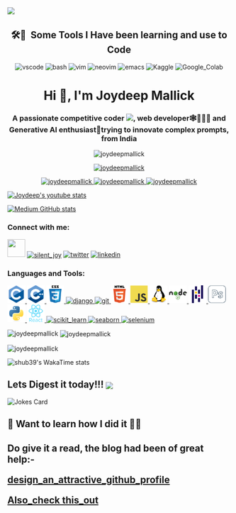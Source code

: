 <!-- ### Hi there 👋 

**JoydeepMallick/JoydeepMallick** is a ✨ _special_ ✨ repository because its `README.md` (this file) appears on your GitHub profile.

Here are some ideas to get you started:

- 🔭 I’m currently working on ...
- 🌱 I’m currently learning ...
- 👯 I’m looking to collaborate on ...
- 🤔 I’m looking for help with ...
- 💬 Ask me about ...
- 📫 How to reach me: ...
- 😄 Pronouns: ...
- ⚡ Fun fact: ...
-->



<!-- Header -->
<img src="https://capsule-render.vercel.app/api?type=waving&color=gradient&height=200&section=header&text=👋Holla%20Contributors&animation=fadeIn" />

<!-- Body -->
<h2 align="center"> 🛠🧰 &nbsp;Some Tools I Have been learning and use to Code</h2>
<p align="center">
  <img src="https://cdn.jsdelivr.net/gh/devicons/devicon/icons/vscode/vscode-original.svg" alt="vscode" width="45" height="45"/>
  <img src="https://cdn.jsdelivr.net/gh/devicons/devicon/icons/bash/bash-original.svg" alt="bash" width="45" height="45"/>
  <img src="https://cdn.jsdelivr.net/gh/devicons/devicon/icons/vim/vim-original.svg" alt="vim" width="45" height="45"/>
  <img src="https://upload.wikimedia.org/wikipedia/commons/3/3a/Neovim-mark.svg" alt="neovim" width="45" height="45"/>
  <img src="https://upload.wikimedia.org/wikipedia/commons/0/08/EmacsIcon.svg" alt="emacs" width="45" height="45"/>
  <img src="https://upload.wikimedia.org/wikipedia/commons/7/7c/Kaggle_logo.png" alt="Kaggle" width="45" height="45"/>
  <img src="https://upload.wikimedia.org/wikipedia/commons/d/d0/Google_Colaboratory_SVG_Logo.svg" alt="Google_Colab" width="45" height="45"/>
</p>


<h1 align="center">Hi 👋, I'm Joydeep Mallick</h1>

<h3 align="center">
  A passionate competitive coder <img src="https://media.giphy.com/media/WUlplcMpOCEmTGBtBW/giphy.gif" width="30">, web developer🕸👨🏼‍💻 and Generative AI enthusiast🤖trying to innovate complex prompts, from India
</h3>

<p align="center"> 
  <img src="https://komarev.com/ghpvc/?username=joydeepmallick&label=Profile%20views&color=0e75b6&style=flat" alt="joydeepmallick" /> </p>

<p align="center"> 
  <a href="https://github.com/ryo-ma/github-profile-trophy">
    <img src="https://github-profile-trophy.vercel.app/?username=joydeepmallick" alt="joydeepmallick" />
  </a> 
</p>

<!-- PROBLEMS SOLVED -->
<p align="center">
  <a href="https://leetcode.com/u/JOYDEEP_MALLICK/">
    <img src="https://leetcard.jacoblin.cool/JOYDEEP_MALLICK?theme=wtf&font=Noto%20Sans%20Bengali&ext=heatmap" alt="joydeepmallick"></img>
  </a>
  <!-- [![LeetCode Stats](https://leetcard.jacoblin.cool/JOYDEEP_MALLICK?theme=wtf&font=Noto%20Sans%20Bengali&ext=heatmap)](https://leetcode.com/u/JOYDEEP_MALLICK/) -->
  <a href="https://codeforces.com/profile/silent_Joy">
    <img src="https://codeforces-readme-stats.vercel.app/api/card?username=silent_Joy" alt="joydeepmallick"></img>
  </a>
  <!-- [![Codeforces Stats](https://codeforces-readme-stats.vercel.app/api/card?username=silent_Joy)](https://codeforces.com/profile/silent_Joy) -->
    <a href="https://www.codechef.com/users/joy2022">
    <img src="https://codechef-readme-stats.onrender.com/joy2022?v=1" alt="joydeepmallick"></img>
  </a>
  <!-- [![CodeChef Stats](https://codechef-readme-stats.onrender.com/joy2022?v=1)](https://www.codechef.com/users/joy2022) -->
</p>

<!-- Youtube stats -->
[![Joydeep's youtube stats](https://youtube-stats-card.vercel.app/api?channelid=UCLsbcO8ugtdULvNDA-SeIuQ)](https://www.youtube.com/channel/UCLsbcO8ugtdULvNDA-SeIuQ)

<!-- Medium stats -->
[![Medium GitHub stats](https://medium-readme-stats.vercel.app/api/post?name=joydeep150703)](https://medium.com/@joydeep150703)

<h3 align="left">Connect with me:</h3>
<p align="left">   
  <a href="https://www.codechef.com/users/joy2022"><img height="40" width="40" src="https://cdn.jsdelivr.net/npm/simple-icons@3.13.0/icons/codechef.svg"/></a> 
  <a href="https://codeforces.com/profile/silent_joy" target="blank"><img align="center" src="https://raw.githubusercontent.com/rahuldkjain/github-profile-readme-generator/master/src/images/icons/Social/codeforces.svg" alt="silent_joy" height="30" width="40" /></a>
<a href="https://twitter.com/_JoydeepMallick" target="_blank"><img src="https://cdn.jsdelivr.net/gh/devicons/devicon/icons/twitter/twitter-original.svg" alt="twitter" width="40" height="30" /></a>
<a href="https://www.linkedin.com/in/JoydeepMallick/" target="_blank"><img src="https://cdn.jsdelivr.net/gh/devicons/devicon/icons/linkedin/linkedin-original.svg" alt="linkedin" width="40" height="40" /></a>
</p>




<h3 align="left">Languages and Tools:</h3>
<p align="left"> 
  <a href="https://www.cprogramming.com/" target="_blank" rel="noreferrer"> <img src="https://raw.githubusercontent.com/devicons/devicon/master/icons/c/c-original.svg" alt="c" width="40" height="40"/> </a>   
  <a href="https://www.w3schools.com/cpp/" target="_blank" rel="noreferrer"> <img src="https://raw.githubusercontent.com/devicons/devicon/master/icons/cplusplus/cplusplus-original.svg" alt="cplusplus" width="40" height="40"/> </a>   
  <a href="https://www.w3schools.com/css/" target="_blank" rel="noreferrer"> <img src="https://raw.githubusercontent.com/devicons/devicon/master/icons/css3/css3-original-wordmark.svg" alt="css3" width="40" height="40"/> </a>   
  <a href="https://www.djangoproject.com/" target="_blank" rel="noreferrer"> <img src="https://cdn.worldvectorlogo.com/logos/django.svg" alt="django" width="40" height="40"/> </a>   
<!--   <a href="https://expressjs.com" target="_blank" rel="noreferrer"> <img src="https://raw.githubusercontent.com/devicons/devicon/master/icons/express/express-original-wordmark.svg" alt="express" width="40" height="40"/> </a>  
  <a href="https://flask.palletsprojects.com/" target="_blank" rel="noreferrer"> <img src="https://www.vectorlogo.zone/logos/pocoo_flask/pocoo_flask-icon.svg" alt="flask" width="40" height="40"/> </a>    -->
  <a href="https://git-scm.com/" target="_blank" rel="noreferrer"> <img src="https://www.vectorlogo.zone/logos/git-scm/git-scm-icon.svg" alt="git" width="40" height="40"/> </a>   
  <a href="https://www.w3.org/html/" target="_blank" rel="noreferrer"> <img src="https://raw.githubusercontent.com/devicons/devicon/master/icons/html5/html5-original-wordmark.svg" alt="html5" width="40" height="40"/> </a>   
  <a href="https://developer.mozilla.org/en-US/docs/Web/JavaScript" target="_blank" rel="noreferrer"> <img src="https://raw.githubusercontent.com/devicons/devicon/master/icons/javascript/javascript-original.svg" alt="javascript" width="40" height="40"/> </a>  
  <a href="https://www.linux.org/" target="_blank" rel="noreferrer"> <img src="https://raw.githubusercontent.com/devicons/devicon/master/icons/linux/linux-original.svg" alt="linux" width="40" height="40"/> </a>   
  <a href="https://nodejs.org" target="_blank" rel="noreferrer"> <img src="https://raw.githubusercontent.com/devicons/devicon/master/icons/nodejs/nodejs-original-wordmark.svg" alt="nodejs" width="40" height="40"/> </a>  
  <a href="https://pandas.pydata.org/" target="_blank" rel="noreferrer"> <img src="https://raw.githubusercontent.com/devicons/devicon/2ae2a900d2f041da66e950e4d48052658d850630/icons/pandas/pandas-original.svg" alt="pandas" width="40" height="40"/> </a>  
  <a href="https://www.photoshop.com/en" target="_blank" rel="noreferrer"> <img src="https://raw.githubusercontent.com/devicons/devicon/master/icons/photoshop/photoshop-line.svg" alt="photoshop" width="40" height="40"/> </a>   
  <a href="https://www.python.org" target="_blank" rel="noreferrer"> <img src="https://raw.githubusercontent.com/devicons/devicon/master/icons/python/python-original.svg" alt="python" width="40" height="40"/> </a>  
  <a href="https://reactjs.org/" target="_blank" rel="noreferrer"> <img src="https://raw.githubusercontent.com/devicons/devicon/master/icons/react/react-original-wordmark.svg" alt="react" width="40" height="40"/> </a>   
  <a href="https://scikit-learn.org/" target="_blank" rel="noreferrer"> <img src="https://upload.wikimedia.org/wikipedia/commons/0/05/Scikit_learn_logo_small.svg" alt="scikit_learn" width="40" height="40"/> </a>   
  <a href="https://seaborn.pydata.org/" target="_blank" rel="noreferrer"> <img src="https://seaborn.pydata.org/_images/logo-mark-lightbg.svg" alt="seaborn" width="40" height="40"/> </a>   
  <a href="https://www.selenium.dev" target="_blank" rel="noreferrer"> <img src="https://raw.githubusercontent.com/detain/svg-logos/780f25886640cef088af994181646db2f6b1a3f8/svg/selenium-logo.svg" alt="selenium" width="40" height="40"/> </a> 
</p>



<p><img align="left" src="https://github-readme-stats.vercel.app/api/top-langs?username=joydeepmallick&show_icons=true&locale=en&layout=compact" alt="joydeepmallick" /></p>

<p>&nbsp;<img align="center" src="https://github-readme-stats.vercel.app/api?username=joydeepmallick&show_icons=true&locale=en" alt="joydeepmallick" /></p>

<p><img align="center" src="https://github-readme-streak-stats.herokuapp.com/?user=joydeepmallick&" alt="joydeepmallick" /></p>

<img src="https://github-readme-stats.vercel.app/api/wakatime?username=joydeepmallick&theme=gruvbox" alt="shub39's WakaTime stats" />
</p>

<h2> Lets Digest it today!!! <img align ='center' src='https://media2.giphy.com/media/UQDSBzfyiBKvgFcSTw/giphy.gif?cid=ecf05e47p3cd513axbek3f56ti3jzizq8hincw20jauyyfyw&rid=giphy.gif' width = '32px'></h2>

![Jokes Card](https://readme-jokes.vercel.app/api?theme=highcontrast)


<!-- Footer -->
<h2>🧐 Want to learn how I did it 🐱‍🚀<h2>
Do give it a read, the blog had been of great help:- 
  
  [design_an_attractive_github_profile](https://bootcamp.uxdesign.cc/how-to-design-an-attractive-github-profile-readme-3618d6c53783)
  
  [Also_check this_out](https://github-contributions.vercel.app/)
